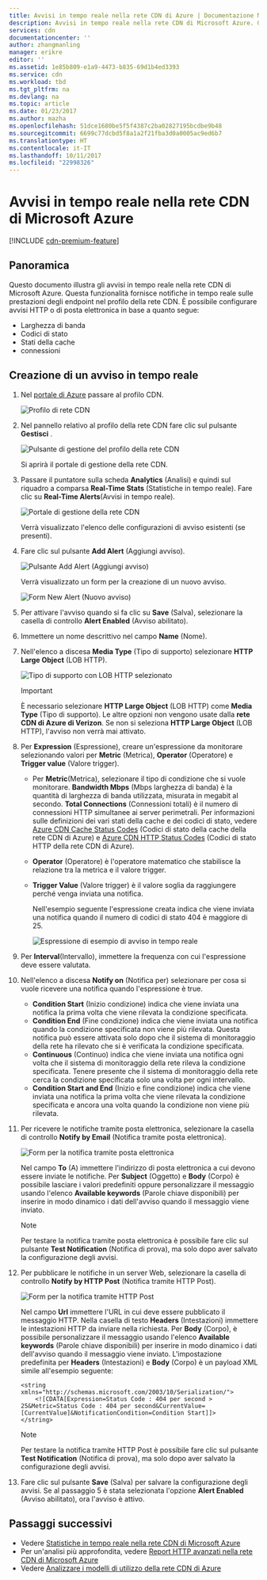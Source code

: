 ```yaml
---
title: Avvisi in tempo reale nella rete CDN di Azure | Documentazione Microsoft
description: Avvisi in tempo reale nella rete CDN di Microsoft Azure. Gli avvisi in tempo reale forniscono notifiche sulle prestazioni degli endpoint nel profilo della rete CDN.
services: cdn
documentationcenter: ''
author: zhangmanling
manager: erikre
editor: ''
ms.assetid: 1e85b809-e1a9-4473-b835-69d1b4ed3393
ms.service: cdn
ms.workload: tbd
ms.tgt_pltfrm: na
ms.devlang: na
ms.topic: article
ms.date: 01/23/2017
ms.author: mazha
ms.openlocfilehash: 51dce1680be5f5f4387c2ba02827195bcdbe9b48
ms.sourcegitcommit: 6699c77dcbd5f8a1a2f21fba3d0a0005ac9ed6b7
ms.translationtype: HT
ms.contentlocale: it-IT
ms.lasthandoff: 10/11/2017
ms.locfileid: "22998326"
---
```

# <a name="real-time-alerts-in-microsoft-azure-cdn"></a>Avvisi in tempo reale nella rete CDN di Microsoft Azure
[!INCLUDE [cdn-premium-feature](../../includes/cdn-premium-feature.md)]

## <a name="overview"></a>Panoramica
Questo documento illustra gli avvisi in tempo reale nella rete CDN di Microsoft Azure. Questa funzionalità fornisce notifiche in tempo reale sulle prestazioni degli endpoint nel profilo della rete CDN.  È possibile configurare avvisi HTTP o di posta elettronica in base a quanto segue:

* Larghezza di banda
* Codici di stato
* Stati della cache
* connessioni

## <a name="creating-a-real-time-alert"></a>Creazione di un avviso in tempo reale
1. Nel [portale di Azure](https://portal.azure.com) passare al profilo CDN.
   
    ![Profilo di rete CDN](./media/cdn-real-time-alerts/cdn-profile-blade.png)
1. Nel pannello relativo al profilo della rete CDN fare clic sul pulsante **Gestisci** .
   
    ![Pulsante di gestione del profilo della rete CDN](./media/cdn-real-time-alerts/cdn-manage-btn.png)
   
    Si aprirà il portale di gestione della rete CDN.
3. Passare il puntatore sulla scheda **Analytics** (Analisi) e quindi sul riquadro a comparsa **Real-Time Stats** (Statistiche in tempo reale).  Fare clic su **Real-Time Alerts**(Avvisi in tempo reale).
   
    ![Portale di gestione della rete CDN](./media/cdn-real-time-alerts/cdn-premium-portal.png)
   
    Verrà visualizzato l'elenco delle configurazioni di avviso esistenti (se presenti).
4. Fare clic sul pulsante **Add Alert** (Aggiungi avviso).
   
    ![Pulsante Add Alert (Aggiungi avviso)](./media/cdn-real-time-alerts/cdn-add-alert.png)
   
    Verrà visualizzato un form per la creazione di un nuovo avviso.
   
    ![Form New Alert (Nuovo avviso)](./media/cdn-real-time-alerts/cdn-new-alert.png)
5. Per attivare l'avviso quando si fa clic su **Save** (Salva), selezionare la casella di controllo **Alert Enabled** (Avviso abilitato).
6. Immettere un nome descrittivo nel campo **Name** (Nome).
7. Nell'elenco a discesa **Media Type** (Tipo di supporto) selezionare **HTTP Large Object** (LOB HTTP).
   
    ![Tipo di supporto con LOB HTTP selezionato](./media/cdn-real-time-alerts/cdn-http-large.png)
   
   > [!IMPORTANT]
   > È necessario selezionare **HTTP Large Object** (LOB HTTP) come **Media Type** (Tipo di supporto).  Le altre opzioni non vengono usate dalla **rete CDN di Azure di Verizon**.  Se non si seleziona **HTTP Large Object** (LOB HTTP), l'avviso non verrà mai attivato.
   > 
   > 
8. Per **Expression** (Espressione), creare un'espressione da monitorare selezionando valori per **Metric** (Metrica), **Operator** (Operatore) e **Trigger value** (Valore trigger).
   
   * Per **Metric**(Metrica), selezionare il tipo di condizione che si vuole monitorare.  **Bandwidth Mbps** (Mbps larghezza di banda) è la quantità di larghezza di banda utilizzata, misurata in megabit al secondo.  **Total Connections** (Connessioni totali) è il numero di connessioni HTTP simultanee ai server perimetrali.  Per informazioni sulle definizioni dei vari stati della cache e dei codici di stato, vedere [Azure CDN Cache Status Codes](https://msdn.microsoft.com/library/mt759237.aspx) (Codici di stato della cache della rete CDN di Azure) e [Azure CDN HTTP Status Codes](https://msdn.microsoft.com/library/mt759238.aspx) (Codici di stato HTTP della rete CDN di Azure).
   * **Operator** (Operatore) è l'operatore matematico che stabilisce la relazione tra la metrica e il valore trigger.
   * **Trigger Value** (Valore trigger) è il valore soglia da raggiungere perché venga inviata una notifica.
     
     Nell'esempio seguente l'espressione creata indica che viene inviata una notifica quando il numero di codici di stato 404 è maggiore di 25.
     
     ![Espressione di esempio di avviso in tempo reale](./media/cdn-real-time-alerts/cdn-expression.png)
9. Per **Interval**(Intervallo), immettere la frequenza con cui l'espressione deve essere valutata.
10. Nell'elenco a discesa **Notify on** (Notifica per) selezionare per cosa si vuole ricevere una notifica quando l'espressione è true.
    
    * **Condition Start** (Inizio condizione) indica che viene inviata una notifica la prima volta che viene rilevata la condizione specificata.
    * **Condition End** (Fine condizione) indica che viene inviata una notifica quando la condizione specificata non viene più rilevata. Questa notifica può essere attivata solo dopo che il sistema di monitoraggio della rete ha rilevato che si è verificata la condizione specificata.
    * **Continuous** (Continuo) indica che viene inviata una notifica ogni volta che il sistema di monitoraggio della rete rileva la condizione specificata. Tenere presente che il sistema di monitoraggio della rete cerca la condizione specificata solo una volta per ogni intervallo.
    * **Condition Start and End** (Inizio e fine condizione) indica che viene inviata una notifica la prima volta che viene rilevata la condizione specificata e ancora una volta quando la condizione non viene più rilevata.
1. Per ricevere le notifiche tramite posta elettronica, selezionare la casella di controllo **Notify by Email** (Notifica tramite posta elettronica).  
    
    ![Form per la notifica tramite posta elettronica](./media/cdn-real-time-alerts/cdn-notify-email.png)
    
    Nel campo **To** (A) immettere l'indirizzo di posta elettronica a cui devono essere inviate le notifiche. Per **Subject** (Oggetto) e **Body** (Corpo) è possibile lasciare i valori predefiniti oppure personalizzare il messaggio usando l'elenco **Available keywords** (Parole chiave disponibili) per inserire in modo dinamico i dati dell'avviso quando il messaggio viene inviato.
    
    > [!NOTE]
    > Per testare la notifica tramite posta elettronica è possibile fare clic sul pulsante **Test Notification** (Notifica di prova), ma solo dopo aver salvato la configurazione degli avvisi.
    > 
    > 
12. Per pubblicare le notifiche in un server Web, selezionare la casella di controllo **Notify by HTTP Post** (Notifica tramite HTTP Post).
    
    ![Form per la notifica tramite HTTP Post](./media/cdn-real-time-alerts/cdn-notify-http.png)
    
    Nel campo **Url** immettere l'URL in cui deve essere pubblicato il messaggio HTTP. Nella casella di testo **Headers** (Intestazioni) immettere le intestazioni HTTP da inviare nella richiesta.  Per **Body** (Corpo), è possibile personalizzare il messaggio usando l'elenco **Available keywords** (Parole chiave disponibili) per inserire in modo dinamico i dati dell'avviso quando il messaggio viene inviato.  L'impostazione predefinita per **Headers** (Intestazioni) e **Body** (Corpo) è un payload XML simile all'esempio seguente:
    
    ```
    <string xmlns="http://schemas.microsoft.com/2003/10/Serialization/">
        <![CDATA[Expression=Status Code : 404 per second > 25&Metric=Status Code : 404 per second&CurrentValue=[CurrentValue]&NotificationCondition=Condition Start]]>
    </string>
    ```
    
    > [!NOTE]
    > Per testare la notifica tramite HTTP Post è possibile fare clic sul pulsante **Test Notification** (Notifica di prova), ma solo dopo aver salvato la configurazione degli avvisi.
    > 
    > 
13. Fare clic sul pulsante **Save** (Salva) per salvare la configurazione degli avvisi.  Se al passaggio 5 è stata selezionata l'opzione **Alert Enabled** (Avviso abilitato), ora l'avviso è attivo.

## <a name="next-steps"></a>Passaggi successivi
* Vedere [Statistiche in tempo reale nella rete CDN di Microsoft Azure](cdn-real-time-stats.md)
* Per un'analisi più approfondita, vedere [Report HTTP avanzati nella rete CDN di Microsoft Azure](cdn-advanced-http-reports.md)
* Vedere [Analizzare i modelli di utilizzo della rete CDN di Azure](cdn-analyze-usage-patterns.md)

